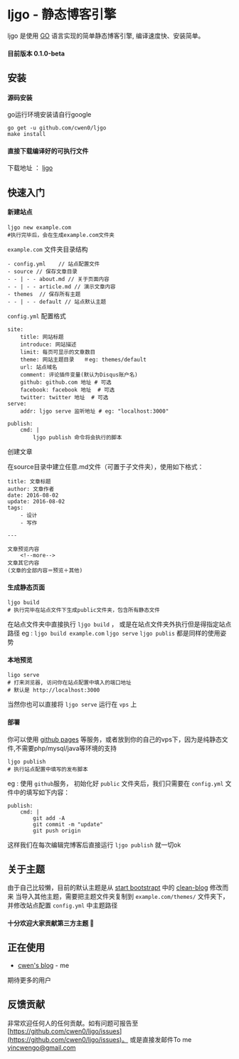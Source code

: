 # ljgo - 静态博客引擎

ljgo 是使用 [GO](https://golang.org) 语言实现的简单静态博客引擎, 编译速度快、安装简单。

#### 目前版本 0.1.0-beta

## 安装

#### 源码安装
go运行环境安装请自行google

```
go get -u github.com/cwen0/ljgo
make install
```

#### 直接下载编译好的可执行文件

下载地址 ： [ljgo](https://github.com/cwen0/ljgo/releases)

## 快速入门

#### 新建站点

```
ljgo new example.com
#执行完毕后，会在生成example.com文件夹
```

`example.com` 文件夹目录结构

```
- config.yml    // 站点配置文件
- source // 保存文章目录
- - | - - about.md // 关于页面内容
- - | - - article.md // 演示文章内容
- themes  // 保存所有主题
- - | - - default // 站点默认主题

```

`config.yml` 配置格式


```
site:
    title: 网站标题
    introduce: 网站描述
    limit: 每页可显示的文章数目
    theme: 网站主题目录   ＃eg: themes/default
    url: 站点域名
    comment: 评论插件变量(默认为Disqus账户名)
    github: github.com 地址 # 可选
    facebook: facebook 地址  # 可选
    twitter: twitter 地址  # 可选
serve:
    addr: ljgo serve 监听地址 # eg: "localhost:3000"

publish:
    cmd: |
        ljgo publish 命令将会执行的脚本
```

创建文章

在source目录中建立任意.md文件（可置于子文件夹），使用如下格式：


```
title: 文章标题
author: 文章作者
date: 2016-08-02
update: 2016-08-02
tags:
    - 设计
    - 写作

---

文章预览内容
	<!--more-->
文章其它内容
(文章的全部内容＝预览＋其他)

```


#### 生成静态页面

```
ljgo build
# 执行完毕在站点文件下生成public文件夹，包含所有静态文件
```

在站点文件夹中直接执行 `ljgo build` ， 或是在站点文件夹外执行但是得指定站点路径 eg
: `ljgo build example.com`
`ljgo serve` `ljgo publis` 都是同样的使用姿势


#### 本地预览

```
ligo serve
# 打来浏览器, 访问你在站点配置中填入的端口地址
# 默认是 http://localhost:3000
```

当然你也可以直接将 `ljgo serve` 运行在 `vps` 上


#### 部署

你可以使用 [github pages](https://pages.github.com/) 等服务，或者放到你的自己的vps下，因为是纯静态文件,不需要php/mysql/java等环境的支持


```
ljgo publish
# 执行站点配置中填写的发布脚本
```

eg : 使用 `github`服务， 初始化好 `public`  文件夹后，我们只需要在 `config.yml` 文件中的填写如下内容：

```
publish:
    cmd: |
        git add -A
        git commit -m "update"
        git push origin
```

这样我们在每次编辑完博客后直接运行 `ljgo publish` 就一切ok


## 关于主题

由于自己比较懒，目前的默认主题是从 [start bootstrapt](https://startbootstrap.com) 中的 [clean-blog](https://startbootstrap.com/template-overviews/clean-blog/) 修改而来
当导入其他主题，需要把主题文件夹复制到 `example.com/themes/` 文件夹下，并修改站点配置 `config.yml` 中主题路径


#### 十分欢迎大家贡献第三方主题 👏

## 正在使用

* [cwen's blog](http://www.cwen.pw)           - me

期待更多的用户

## 反馈贡献

非常欢迎任何人的任何贡献。如有问题可报告至 [https://github.com/cwen0/ljgo/issues](https://github.com/cwen0/ljgo/issues)。
或是直接发邮件To me [yincwengo@gmail.com](mailto:yincwengo@gmail.com)















